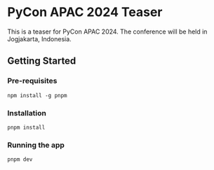# PyCon APAC 2024 Teaser

This is a teaser for PyCon APAC 2024. The conference will be held in Jogjakarta, Indonesia.

## Getting Started

### Pre-requisites

`npm install -g pnpm`

### Installation

`pnpm install`

### Running the app

`pnpm dev`
